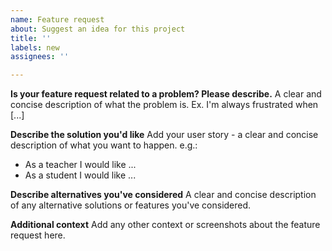```yaml
---
name: Feature request
about: Suggest an idea for this project
title: ''
labels: new
assignees: ''

---
```


**Is your feature request related to a problem? Please describe.**
A clear and concise description of what the problem is. Ex. I'm always frustrated when [...]

**Describe the solution you'd like**
Add your user story - a clear and concise description of what you want to happen.
e.g.: 
  - As a teacher I would like ...
  - As a student I would like ...

**Describe alternatives you've considered**
A clear and concise description of any alternative solutions or features you've considered.

**Additional context**
Add any other context or screenshots about the feature request here.
